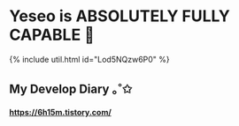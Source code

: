 # Yeseo is ABSOLUTELY FULLY CAPABLE 🌊

  {% include util.html id="Lod5NQzw6P0" %} 

## My Develop Diary ｡˚✩

#### https://6h15m.tistory.com/ 
